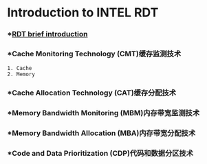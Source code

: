 # Introduction to INTEL RDT
### *[RDT brief introduction](https://github.com/pengfwan0317/Intel-RDT/blob/master/Resource%20Director%20Technology)
### *Cache Monitoring Technology (CMT)缓存监测技术   
    1. Cache
    2. Memory

### *Cache Allocation Technology (CAT)缓存分配技术
### *Memory Bandwidth Monitoring (MBM)内存带宽监测技术
### *Memory Bandwidth Allocation (MBA)内存带宽分配技术
### *Code and Data Prioritization (CDP)代码和数据分区技术
